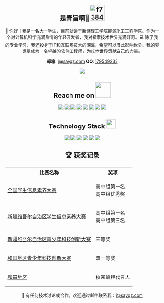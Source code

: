 <div align="center">
<h2>是青旨啊🌴<img src="https://img-blog.csdnimg.cn/f7384c88956d4378b72e47548e19c9f8.gif" alt="f7384c88956d4378b72e47548e19c9f8.gif" width="50" /></h2>
  <p align="center">👋 你好！我是一名大一学生，目前就读于新疆理工学院能源化工工程学院。作为一个对计算机科学充满热情的年轻开发者，我对探索技术世界充满好奇。💻 除了我的专业学习，我还投身于IT和互联网技术的深海，希望可以借此影响世界。我的梦想是成为一名卓越的软件工程师，为技术世界贡献自己的力量。</p>
  <p align="center">
<strong>邮箱</strong>: <a href="mailto:i@sayqz.com">i@sayqz.com</a><strong>   QQ</strong>: <a href="http://wpa.qq.com/msgrd?v=3&uin=179549232&site=qq&menu=yes">179549232</a>
</p>
</div>

<div align="center">
<img src="https://github-readme-stats.vercel.app/api?username=GSQZ&show_icons=true&theme=ambient_gradient&line_height=27&timestamp=1718187940">
</div>

<h2 align="center">Reach me on <img src="https://media.giphy.com/media/mGcNjsfWAjY5AEZNw6/giphy.gif" width="50"></h2>

<div align="center">
<img src="https://img.shields.io/badge/-JavaScript-black?style=flat-square&logo=javascript"/>
<img src="https://img.shields.io/badge/-Nodejs-black?style=flat-square&logo=Node.js"/>
<img src="https://img.shields.io/badge/-Expressjs-black?style=flat-square&logo=Express.js"/>
<img src="https://img.shields.io/badge/-React-black?style=flat-square&logo=react"/>
<img src="https://img.shields.io/badge/-MongoDB-black?style=flat-square&logo=mongodb"/>
<img src="https://img.shields.io/badge/-MySQL-black?style=flat-square&logo=mysql"/>
<img src="https://img.shields.io/badge/-Git-black?style=flat-square&logo=git"/>
<img src="https://img.shields.io/badge/-GitHub-black?style=flat-square&logo=github"/>
</div>

<h2 align="center">Technology Stack <img src="https://media.giphy.com/media/WUlplcMpOCEmTGBtBW/giphy.gif" width="30"></h2>

<div align="center">
<img src="https://img.shields.io/badge/C-00599C?style=flat-square&logo=c&logoColor=white"/>
<img src="https://img.shields.io/badge/-java-E34A86?style=flat-square&logo=java"/>
<img src="https://img.shields.io/badge/-C++-00599C?style=flat-square&logo=c"/>
<img src="https://img.shields.io/badge/-HTML5-E34F26?style=flat-square&logo=html5&logoColor=white"/>
<img src="https://img.shields.io/badge/-CSS3-1572B6?style=flat-square&logo=css3"/>
<img src="https://img.shields.io/badge/PHP-777BB4?style=flat-square&logo=php&logoColor=white"/>
</div>

<h2 align="center">🏆 获奖记录</h2>

<div align="center">
  <table>
    <tr>
      <th>比赛名称</th>
      <th>奖项</th>
    </tr>
    <tr>
      <td><a href="https://api.sayqz.com/awards">全国学生信息素养大赛</a></td>
      <td>
        <ul style="list-style-type: none; padding-left: 0;">
          <li>高中组第一名</li>
          <li>高中组优秀奖</li>
        </ul>
      </td>
    </tr>
    <tr>
      <td><a href="https://api.sayqz.com/awards">新疆维吾尔自治区学生信息素养大赛</a></td>
      <td>
        <ul style="list-style-type: none; padding-left: 0;">
          <li>高中组第一名</li>
          <li>高中组第三名</li>
        </ul>
      </td>
    </tr>
    <tr>
      <td><a href="https://api.sayqz.com/awards">新疆维吾尔自治区青少年科技创新大赛</a></td>
      <td>
        <ul style="list-style-type: none; padding-left: 0;">
          <li>三等奖</li>
        </ul>
      </td>
    </tr>
    <tr>
      <td><a href="https://api.sayqz.com/awards">和田地区青少年科技创新大赛</a></td>
      <td>
        <ul style="list-style-type: none; padding-left: 0;">
          <li>双一等奖</li>
        </ul>
      </td>
    </tr>
    <tr>
      <td><a href="https://api.sayqz.com/awards">和田地区</a></td>
      <td>
        <ul style="list-style-type: none; padding-left: 0;">
          <li>校园编程代言人</li>
        </ul>
      </td>
    </tr>
  </table>
</div>


<div align="center">
📧 有任何技术讨论或合作，欢迎通过邮件联系我：<a href="mailto:i@sayqz.com">i@sayqz.com</a>
</div>
